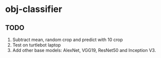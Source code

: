 # obj-classifier

## TODO
1. Subtract mean, random crop and predict with 10 crop
2. Test on turtlebot laptop
3. Add other base models: AlexNet, VGG19, ResNet50 and Inception V3. 
